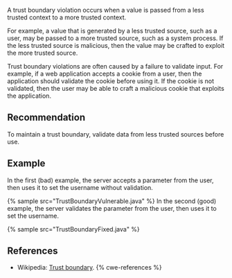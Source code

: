 A trust boundary violation occurs when a value is passed from a less trusted context to a more trusted context.

For example, a value that is generated by a less trusted source, such as a user, may be passed to a more trusted source, such as a system process. If the less trusted source is malicious, then the value may be crafted to exploit the more trusted source.

Trust boundary violations are often caused by a failure to validate input. For example, if a web application accepts a cookie from a user, then the application should validate the cookie before using it. If the cookie is not validated, then the user may be able to craft a malicious cookie that exploits the application.


## Recommendation
To maintain a trust boundary, validate data from less trusted sources before use.


## Example
In the first (bad) example, the server accepts a parameter from the user, then uses it to set the username without validation.

{% sample src="TrustBoundaryVulnerable.java" %}
In the second (good) example, the server validates the parameter from the user, then uses it to set the username.

{% sample src="TrustBoundaryFixed.java" %}

## References
* Wikipedia: [Trust boundary](http://en.wikipedia.org/wiki/Trust_boundary).
{% cwe-references %}

